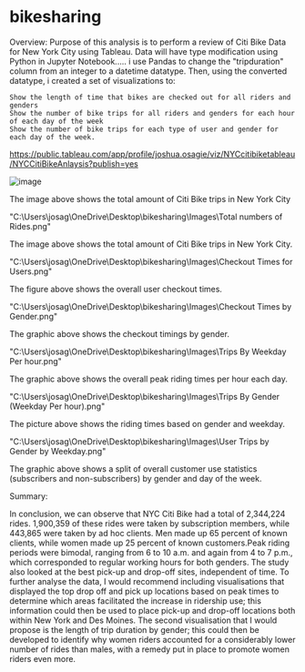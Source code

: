 # bikesharing
Overview:
Purpose of this analysis is to perform a review of Citi Bike Data for New York City using Tableau. Data will have type modification using Python in Jupyter Notebook..... i use Pandas to change the "tripduration" column from an integer to a datetime datatype. Then, using the converted datatype, i created a set of visualizations to:
    
    Show the length of time that bikes are checked out for all riders and genders
    Show the number of bike trips for all riders and genders for each hour of each day of the week
    Show the number of bike trips for each type of user and gender for each day of the week.

https://public.tableau.com/app/profile/joshua.osagie/viz/NYCcitibiketableau/NYCCitiBikeAnlaysis?publish=yes

![image](https://user-images.githubusercontent.com/92246505/154909276-6b01bdf2-6a54-4bf7-98e6-9a30a7759478.png)


The image above shows the total amount of Citi Bike trips in New York City

"C:\Users\josag\OneDrive\Desktop\bikesharing\Images\Total numbers of Rides.png"

The image above shows the total amount of Citi Bike trips in New York City.

"C:\Users\josag\OneDrive\Desktop\bikesharing\Images\Checkout Times for Users.png"

The figure above shows the overall user checkout times.

"C:\Users\josag\OneDrive\Desktop\bikesharing\Images\Checkout Times by Gender.png"

The graphic above shows the checkout timings by gender.


"C:\Users\josag\OneDrive\Desktop\bikesharing\Images\Trips By Weekday Per hour.png"

The graphic above shows the overall peak riding times per hour each day.

"C:\Users\josag\OneDrive\Desktop\bikesharing\Images\Trips By Gender (Weekday Per hour).png"

The picture above shows the riding times based on gender and weekday.

"C:\Users\josag\OneDrive\Desktop\bikesharing\Images\User Trips by Gender by Weekday.png"

The graphic above shows a split of overall customer use statistics (subscribers and non-subscribers) by gender and day of the week.


Summary:

In conclusion, we can observe that NYC Citi Bike had a total of 2,344,224 rides. 1,900,359 of these rides were taken by subscription members, while 443,865 were taken by ad hoc clients. Men made up 65 percent of known clients, while women made up 25 percent of known customers.Peak riding periods were bimodal, ranging from 6 to 10 a.m. and again from 4 to 7 p.m., which corresponded to regular working hours for both genders. The study also looked at the best pick-up and drop-off sites, independent of time. To further analyse the data, I would recommend including visualisations that displayed the top drop off and pick up locations based on peak times to determine which areas facilitated the increase in ridership use; this information could then be used to place pick-up and drop-off locations both within New York and Des Moines. The second visualisation that I would propose is the length of trip duration by gender; this could then be developed to identify why women riders accounted for a considerably lower number of rides than males, with a remedy put in place to promote women riders even more.
